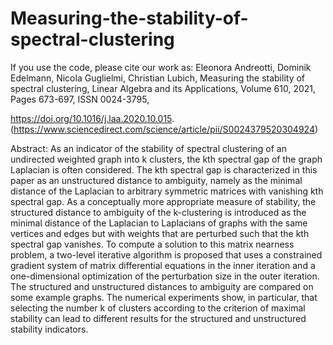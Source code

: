 # Measuring-the-stability-of-spectral-clustering
If you use the code, please cite our work as:
Eleonora Andreotti, Dominik Edelmann, Nicola Guglielmi, Christian Lubich,
Measuring the stability of spectral clustering,
Linear Algebra and its Applications,
Volume 610,
2021,
Pages 673-697,
ISSN 0024-3795,

https://doi.org/10.1016/j.laa.2020.10.015.
(https://www.sciencedirect.com/science/article/pii/S0024379520304924)

Abstract: As an indicator of the stability of spectral clustering of an undirected weighted graph into k clusters, the kth spectral gap of the graph Laplacian is often considered. The kth spectral gap is characterized in this paper as an unstructured distance to ambiguity, namely as the minimal distance of the Laplacian to arbitrary symmetric matrices with vanishing kth spectral gap. As a conceptually more appropriate measure of stability, the structured distance to ambiguity of the k-clustering is introduced as the minimal distance of the Laplacian to Laplacians of graphs with the same vertices and edges but with weights that are perturbed such that the kth spectral gap vanishes. To compute a solution to this matrix nearness problem, a two-level iterative algorithm is proposed that uses a constrained gradient system of matrix differential equations in the inner iteration and a one-dimensional optimization of the perturbation size in the outer iteration. The structured and unstructured distances to ambiguity are compared on some example graphs. The numerical experiments show, in particular, that selecting the number k of clusters according to the criterion of maximal stability can lead to different results for the structured and unstructured stability indicators.

